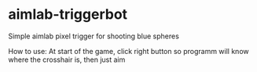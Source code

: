 # aimlab-triggerbot
 
Simple aimlab pixel trigger for shooting blue spheres

How to use:
At start of the game, click right button so programm will know where the crosshair is, then just aim


